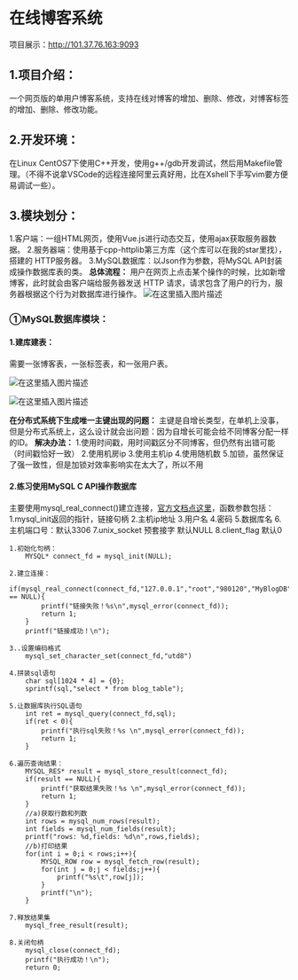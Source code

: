 #  在线博客系统
项目展示：http://101.37.76.163:9093
##  1.项目介绍：
  一个网页版的单用户博客系统，支持在线对博客的增加、删除、修改，对博客标签的增加、删除、修改功能。
##  2.开发环境：
  在Linux CentOS7下使用C++开发，使用g++/gdb开发调试，然后用Makefile管理。（不得不说拿VSCode的远程连接阿里云真好用，比在Xshell下手写vim要方便易调试一些）。
##  3.模块划分：
1.客户端：一组HTML网页，使用Vue.js进行动态交互，使用ajax获取服务器数据。
2.服务器端：使用基于cpp-httplib第三方库（这个库可以在我的star里找），搭建的 HTTP服务器。
3.MySQL数据库：以Json作为参数，将MySQL API封装成操作数据库表的类。
**总体流程：** 用户在网页上点击某个操作的时候，比如新增博客，此时就会由客户端给服务器发送 HTTP 请求，请求包含了用户的行为，服务器根据这个行为对数据库进行操作。
![在这里插入图片描述](https://img-blog.csdnimg.cn/20190908094732544.png?x-oss-process=image/watermark,type_ZmFuZ3poZW5naGVpdGk,shadow_10,text_aHR0cHM6Ly9ibG9nLmNzZG4ubmV0L3FxXzQyNjg1NTg4,size_16,color_FFFFFF,t_70)
### ①MySQL数据库模块：
#### 1.建库建表：
需要一张博客表，一张标签表，和一张用户表。

![在这里插入图片描述](https://img-blog.csdnimg.cn/20190908095931805.png)

![在这里插入图片描述](https://img-blog.csdnimg.cn/20190908100501321.png)

**在分布式系统下生成唯一主键出现的问题：**
主键是自增长类型，在单机上没事，但是分布式系统上，这么设计就会出问题：因为自增长可能会给不同博客分配一样的ID。
**解决办法：**
1.使用时间戳，用时间戳区分不同博客，但仍然有出错可能（时间戳恰好一致）
2.使用机房ip
3.使用主机ip
4.使用随机数
5.加锁，虽然保证了强一致性，但是加锁对效率影响实在太大了，所以不用
#### 2.练习使用MySQL C API操作数据库
主要使用mysql_real_connect()建立连接，[官方文档点这里](https://dev.mysql.com/doc/refman/8.0/en/mysql-real-connect.html)，函数参数包括：
  1.mysql_init返回的指针，链接句柄
  2.主机ip地址
  3.用户名
  4.密码
  5.数据库名
  6.主机端口号：默认3306
  7.unix_socket 预套接字 默认NULL
  8.client_flag 默认0

```/
1.初始化句柄：
	MYSQL* connect_fd = mysql_init(NULL);

2.建立连接：
    if(mysql_real_connect(connect_fd,"127.0.0.1","root","980120","MyBlogDB",3306,NULL,0) == NULL){
        printf("链接失败！%s\n",mysql_error(connect_fd));
        return 1;
    }
    printf("链接成功！\n");
    
3..设置编码格式
    mysql_set_character_set(connect_fd,"utd8")
    
4.拼装sql语句
    char sql[1024 * 4] = {0};
    sprintf(sql,"select * from blog_table");
    
5.让数据库执行SQL语句
    int ret = mysql_query(connect_fd,sql);
    if(ret < 0){
        printf("执行sql失败！%s \n",mysql_error(connect_fd));
        return 1;
    }
    
6.遍历查询结果：
    MYSQL_RES* result = mysql_store_result(connect_fd);
    if(result == NULL){
        printf("获取结果失败！%s \n",mysql_error(connect_fd));
        return 1;
    }
    //a)获取行数和列数
    int rows = mysql_num_rows(result);
    int fields = mysql_num_fields(result);
    printf("rows: %d,fields: %d\n",rows,fields);
    //b)打印结果
    for(int i = 0;i < rows;i++){
        MYSQL_ROW row = mysql_fetch_row(result);
        for(int j = 0;j < fields;j++){
            printf("%s\t",row[j]);
        }
        printf("\n");
    }
    
7.释放结果集
    mysql_free_result(result);
    
8.关闭句柄
    mysql_close(connect_fd);
    printf("执行成功！\n");
    return 0;
```

